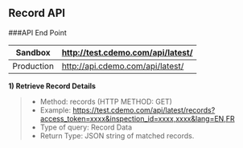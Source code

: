 ## Record API

###API End Point

| Sandbox    | http://test.cdemo.com/api/latest/ |
|------------|:-----------------------------------|
| Production | http://api.cdemo.com/api/latest/  | 


**1) Retrieve Record Details**

>* Method: records (HTTP METHOD: GET)
>* Example: https://test.cdemo.com/api/latest/records?access_token=xxxx&inspection_id=xxxx,xxxx&lang=EN,FR
>* Type of query: Record Data
>* Return Type: JSON string of matched records.

